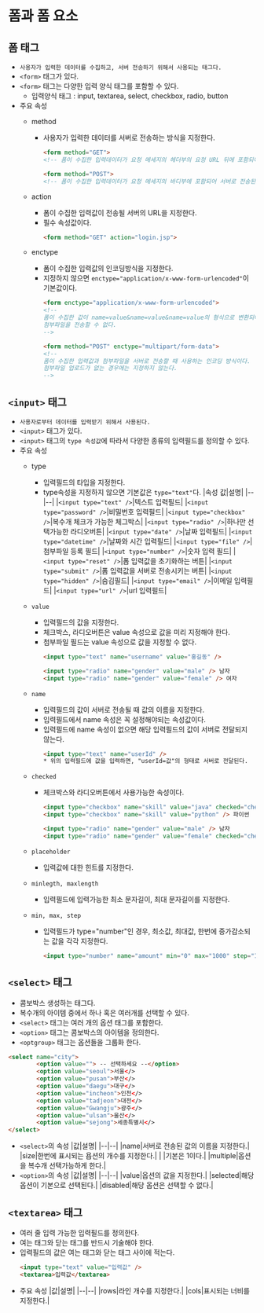 # 폼과 폼 요소

## 폼 태그
  * ```사용자가 입력한 데이터를 수집하고, 서버 전송하기 위해서 사용되는 태그다.```
  * ```<form>``` 태그가 있다.
  * ```<form>``` 태그는 다양한 입력 양식 태그를 포함할 수 있다.
    + 입력양식 태그 : input, textarea, select, checkbox, radio, button
  * 주요 속성
    + method
      - 사용자가 입력한 데이터를 서버로 전송하는 방식을 지정한다.
        ```html
        <form method="GET">
        <!-- 폼이 수집한 입력데이터가 요청 메세지의 헤더부의 요청 URL 뒤에 포함되어 서버로 전송된다. -->
        ```

        ```html
        <form method="POST">
        <!-- 폼이 수집한 입력데이터가 요청 메세지의 바디부에 포함되어 서버로 전송된다 -->
        ```
 
    + action
      - 폼이 수집한 입력값이 전송될 서버의 URL을 지정한다.
      - 필수 속성값이다.
        ```html
        <form method="GET" action="login.jsp">
        ```
	
    + enctype
      - 폼이 수집한 입력값의 인코딩방식을 지정한다.
      - 지정하지 않으면 ```enctype="application/x-www-form-urlencoded"```이 기본값이다.
        ```html
        <form enctype="application/x-www-form-urlencoded">
        <!-- 
        폼이 수집한 값이 name=value&name=value&name=value의 형식으로 변환되어 서버로 전송된다. 
        첨부파일을 전송할 수 없다.
        -->
        ```
        ```html
        <form method="POST" enctype="multipart/form-data">
        <!-- 
        폼이 수집한 입력값과 첨부파일을 서버로 전송할 때 사용하는 인코딩 방식이다. 
        첨부파일 업로드가 없는 경우에는 지정하지 않는다.
        -->
        ```

## ```<input>``` 태그
  + ```사용자로부터 데이터를 입력받기 위해서 사용된다.```
  + ```<input>``` 태그가 있다.
  + ```<input>``` 태그의 ```type 속성값```에 따라서 다양한 종류의 입력필드를 정의할 수 있다.
  + 주요 속성
    * type
      + 입력필드의 타입을 지정한다.
      + type속성을 지정하지 않으면 기본값은 ```type="text"```다.
        |속성 값|설명|
        |--|--|
        |```<input type="text" />```|텍스트 입력필드|
        |```<input type="password" />```|비밀번호 입력필드|
        |```<input type="checkbox" />```|복수개 체크가 가능한 체그박스|
        |```<input type="radio" />```|하나만 선택가능한 라디오버튼|
        |```<input type="date" />```|날짜 입력필드|
        |```<input type="datetime" />```|날짜와 시간 입력필드|
        |```<input type="file" />```|첨부파일 등록 필드|
        |```<input type="number" />```|숫자 입력 필드|
        |```<input type="reset" />```|폼 입력값을 초기화하는 버튼|
        |```<input type="submit" />```|폼 입력값을 서버로 전송시키는 버튼|
        |```<input type="hidden" />```|숨김필드|
        |```<input type="email" />```|이메일 입력필드|
        |```<input type="url" />```|url 입력필드|
	
    * ```value```
      - 입력필드의 값을 지정한다.
      - 체크박스, 라디오버튼은 value 속성으로 값을 미리 지정해야 한다.
      - 첨부파일 필드는 value 속성으로 값을 지정할 수 없다.
        ```html
        <input type="text" name="username" value="홍길동" />

        <input type="radio" name="gender" value="male" /> 남자
        <input type="radio" name="gender" value="female" /> 여자
        ```
    * ```name```
      - 입력필드의 값이 서버로 전송될 때 값의 이름을 지정한다.
      - 입력필드에서 name 속성은 꼭 설정해야되는 속성값이다.
      - 입력필드에 name 속성이 없으면 해당 입력필드의 값이 서버로 전달되지 않는다.
        ```html
        <input type="text" name="userId" />
        * 위의 입력필드에 값을 입력하면, "userId=값"의 형태로 서버로 전달된다.
        ```
    * ```checked```
      - 체크박스와 라디오버튼에서 사용가능한 속성이다.
        ```html
        <input type="checkbox" name="skill" value="java" checked="checked"/> 자바
        <input type="checkbox" name="skill" value="python" /> 파이썬

        <input type="radio" name="gender" value="male" /> 남자
        <input type="radio" name="gender" value="female" checked="checked"/> 여자
        ```
    * ```placeholder```
      - 입력값에 대한 힌트를 지정한다.
    * ```minlegth, maxlength```
      - 입력필드에 입력가능한 최소 문자길이, 최대 문자길이를 지정한다.
    * ```min, max, step``` 
      - 입력필드가 type="number"인 경우, 최소값, 최대값, 한번에 증가감소되는 값을 각각 지정한다.
        ```html
        <input type="number" name="amount" min="0" max="1000" step="10" />
        ```

## ```<select>``` 태그
  * 콤보박스 생성하는 태그다.
  * 복수개의 아이템 중에서 하나 혹은 여러개를 선택할 수 있다.
  * ```<select>``` 태그는 여러 개의 옵션 태그를 포함한다.
  * ```<option>``` 태그는 콤보박스의 아이템을 정의한다.
  * ```<optgroup>``` 태그는 옵션들을 그룹화 한다.

  ```html
  <select name="city">
          <option value=""> -- 선택하세요 --</option>
          <option value="seoul">서울</>
          <option value="pusan">부산</>
          <option value="daegu">대구</>
          <option value="incheon">인천</>
          <option value="tadjeon">대전</>
          <option value="Gwangju">광주</>
          <option value="ulsan">울산</>
          <option value="sejong">세종특별시</>
  </select>
  ```
  - ```<select>```의 속성
    |값|설명|
    |--|--|
    |name|서버로 전송된 값의 이름을 지정한다.|
    |size|한번에 표시되는 욥션의 개수를 지정한다.|
    |	 |기본은 1이다.|
    |multiple|옵션을 복수개 선택가능하게 한다.|
  - ```<option>```의 속성
    |값|설명|
    |--|--|
    |value|옵션의 값을 지정한다.|
    |selected|해당 옵션이 기본으로 선택된다.|
    |disabled|해당 옵션은 선택할 수 없다.|
  
## ```<textarea>``` 태그
 - 여러 줄 입력 가능한 입력필드를 정의한다.
 - 여는 태그와 닫는 태그를 반드시 기술해야 한다.
 - 입력필드의 값은 여는 태그와 닫는 태그 사이에 적는다.
   ```html
   <input type="text" value="입력값" />
   <textarea>입력값</textarea>
   ```
 - 주요 속성
   |값|설명|
   |--|--|
   |rows|라인 개수를 지정한다.|
   |cols|표시되는 너비를 지정한다.|




























